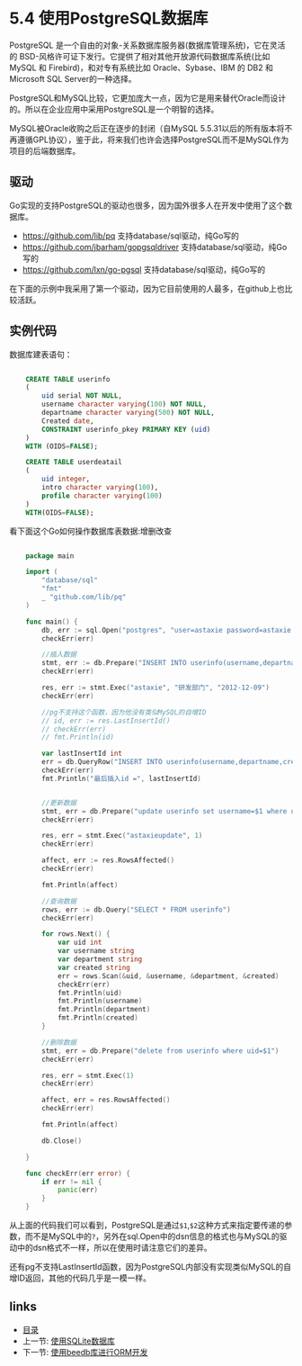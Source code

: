 # 5.4 使用PostgreSQL数据库

PostgreSQL 是一个自由的对象-关系数据库服务器(数据库管理系统)，它在灵活的 BSD-风格许可证下发行。它提供了相对其他开放源代码数据库系统(比如 MySQL 和 Firebird)，和对专有系统比如 Oracle、Sybase、IBM 的 DB2 和 Microsoft SQL Server的一种选择。

PostgreSQL和MySQL比较，它更加庞大一点，因为它是用来替代Oracle而设计的。所以在企业应用中采用PostgreSQL是一个明智的选择。

MySQL被Oracle收购之后正在逐步的封闭（自MySQL 5.5.31以后的所有版本将不再遵循GPL协议），鉴于此，将来我们也许会选择PostgreSQL而不是MySQL作为项目的后端数据库。

## 驱动
Go实现的支持PostgreSQL的驱动也很多，因为国外很多人在开发中使用了这个数据库。

- https://github.com/lib/pq 支持database/sql驱动，纯Go写的
- https://github.com/jbarham/gopgsqldriver 支持database/sql驱动，纯Go写的
- https://github.com/lxn/go-pgsql 支持database/sql驱动，纯Go写的

在下面的示例中我采用了第一个驱动，因为它目前使用的人最多，在github上也比较活跃。

## 实例代码
数据库建表语句：
```sql

	CREATE TABLE userinfo
	(
		uid serial NOT NULL,
		username character varying(100) NOT NULL,
		departname character varying(500) NOT NULL,
		Created date,
		CONSTRAINT userinfo_pkey PRIMARY KEY (uid)
	)
	WITH (OIDS=FALSE);

	CREATE TABLE userdeatail
	(
		uid integer,
		intro character varying(100),
		profile character varying(100)
	)
	WITH(OIDS=FALSE);

```
看下面这个Go如何操作数据库表数据:增删改查

```Go

	package main

	import (
		"database/sql"
		"fmt"
		_ "github.com/lib/pq"
	)

	func main() {
		db, err := sql.Open("postgres", "user=astaxie password=astaxie dbname=test sslmode=disable")
		checkErr(err)

		//插入数据
		stmt, err := db.Prepare("INSERT INTO userinfo(username,departname,created) VALUES($1,$2,$3) RETURNING uid")
		checkErr(err)

		res, err := stmt.Exec("astaxie", "研发部门", "2012-12-09")
		checkErr(err)

		//pg不支持这个函数，因为他没有类似MySQL的自增ID
		// id, err := res.LastInsertId()
		// checkErr(err)
		// fmt.Println(id)

		var lastInsertId int
		err = db.QueryRow("INSERT INTO userinfo(username,departname,created) VALUES($1,$2,$3) returning uid;", "astaxie", "研发部门", "2012-12-09").Scan(&lastInsertId)
		checkErr(err)
		fmt.Println("最后插入id =", lastInsertId)


		//更新数据
		stmt, err = db.Prepare("update userinfo set username=$1 where uid=$2")
		checkErr(err)

		res, err = stmt.Exec("astaxieupdate", 1)
		checkErr(err)

		affect, err := res.RowsAffected()
		checkErr(err)

		fmt.Println(affect)

		//查询数据
		rows, err := db.Query("SELECT * FROM userinfo")
		checkErr(err)

		for rows.Next() {
			var uid int
			var username string
			var department string
			var created string
			err = rows.Scan(&uid, &username, &department, &created)
			checkErr(err)
			fmt.Println(uid)
			fmt.Println(username)
			fmt.Println(department)
			fmt.Println(created)
		}

		//删除数据
		stmt, err = db.Prepare("delete from userinfo where uid=$1")
		checkErr(err)

		res, err = stmt.Exec(1)
		checkErr(err)

		affect, err = res.RowsAffected()
		checkErr(err)

		fmt.Println(affect)

		db.Close()

	}

	func checkErr(err error) {
		if err != nil {
			panic(err)
		}
	}
```

从上面的代码我们可以看到，PostgreSQL是通过`$1`,`$2`这种方式来指定要传递的参数，而不是MySQL中的`?`，另外在sql.Open中的dsn信息的格式也与MySQL的驱动中的dsn格式不一样，所以在使用时请注意它们的差异。

还有pg不支持LastInsertId函数，因为PostgreSQL内部没有实现类似MySQL的自增ID返回，其他的代码几乎是一模一样。

## links
   * [目录](<preface.md>)
   * 上一节: [使用SQLite数据库](<05.3.md>)
   * 下一节: [使用beedb库进行ORM开发](<05.5.md>)
